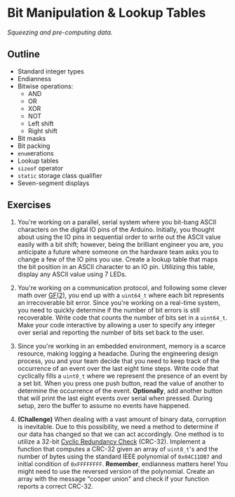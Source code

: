 # Bit Manipulation & Lookup Tables

*Squeezing and pre-computing data.*

## Outline

- Standard integer types
- Endianness
- Bitwise operations:
  - AND
  - OR
  - XOR
  - NOT
  - Left shift
  - Right shift
- Bit masks
- Bit packing
- `enum`erations
- Lookup tables
- `sizeof` operator
- `static` storage class qualifier
- Seven-segment displays

## Exercises

1. You're working on a parallel, serial system where you bit-bang ASCII characters on the digital IO pins of the Arduino.
   Initially, you thought about using the IO pins in sequential order to write out the ASCII value easily with a bit shift; however, being the brilliant engineer you are, you anticipate a future where someone on the hardware team asks you to change a few of the IO pins you use.
   Create a lookup table that maps the bit position in an ASCII character to an IO pin.
   Utilizing this table, display any ASCII value using 7 LEDs.

2. You're working on a communication protocol, and following some clever math over [GF(2)], you end up with a `uint64_t` where each bit represents an irrecoverable bit error.
   Since you're working on a real-time system, you need to quickly determine if the number of bit errors is still recoverable.
   Write code that counts the number of bits set in a `uint64_t`.
   Make your code interactive by allowing a user to specify any integer over serial and reporting the number of bits set back to the user.

3. Since you're working in an embedded environment, memory is a scarce resource, making logging a headache.
   During the engineering design process, you and your team decide that you need to keep track of the occurrence of an event over the last eight time steps.
   Write code that cyclically fills a `uint8_t` where we represent the presence of an event by a set bit.
   When you press one push button, read the value of another to determine the occurrence of the event.
   **Optionally**, add another button that will print the last eight events over serial when pressed.
   During setup, zero the buffer to assume no events have happened.

4. **(Challenge)** When dealing with a vast amount of binary data, corruption is inevitable.
   Due to this possibility, we need a method to determine if our data has changed so that we can act accordingly.
   One method is to utilize a 32-bit [Cyclic Redundancy Check] (CRC-32).
   Implement a function that computes a CRC-32 given an array of `uint8_t`'s and the number of bytes using the standard IEEE polynomial of `0x04C11DB7` and initial condition of `0xFFFFFFFF`.
   **Remember**, endianness matters here!
   You might need to use the reversed version of the polynomial.
   Create an array with the message "cooper union" and check if your function reports a correct CRC-32.

[cyclic redundancy check]: https://en.wikipedia.org/wiki/Cyclic_redundancy_check
[gf(2)]: https://en.wikipedia.org/wiki/GF(2)
